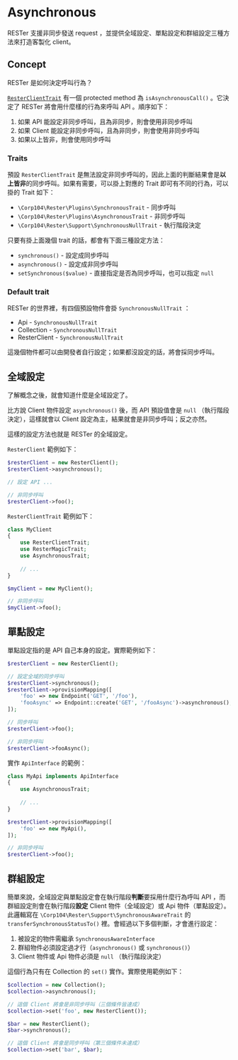# Asynchronous

RESTer 支援非同步發送 request ，並提供全域設定、單點設定和群組設定三種方法來打造客製化 client。

## Concept

RESTer 是如何決定呼叫行為？

[`ResterClientTrait`](/src/Plugins/ResterClientTrait.php) 有一個 protected method 為 `isAsynchronousCall()` 。它決定了 RESTer 將會用什麼樣的行為來呼叫 API 。順序如下：

1. 如果 API 能設定非同步呼叫，且為非同步，則會使用非同步呼叫
2. 如果 Client 能設定非同步呼叫，且為非同步，則會使用非同步呼叫
3. 如果以上皆非，則會使用同步呼叫

### Traits

預設 `ResterClientTrait` 是無法設定非同步呼叫的，因此上面的判斷結果會是**以上皆非**的同步呼叫。如果有需要，可以掛上對應的 Trait 即可有不同的行為，可以掛的 Trait 如下：

* `\Corp104\Rester\Plugins\SynchronousTrait` - 同步呼叫
* `\Corp104\Rester\Plugins\AsynchronousTrait` - 非同步呼叫
* `\Corp104\Rester\Support\SynchronousNullTrait` - 執行階段決定

只要有掛上面幾個 trait 的話，都會有下面三種設定方法：

* `synchronous()` - 設定成同步呼叫
* `asynchronous()` - 設定成非同步呼叫
* `setSynchronous($value)` - 直接指定是否為同步呼叫，也可以指定 `null`

### Default trait

RESTer 的世界裡，有四個預設物件會掛 `SynchronousNullTrait` ：

* Api - `SynchronousNullTrait`
* Collection - `SynchronousNullTrait`
* ResterClient - `SynchronousNullTrait`

這幾個物件都可以由開發者自行設定；如果都沒設定的話，將會採同步呼叫。

## 全域設定

了解概念之後，就會知道什麼是全域設定了。

比方說 Client 物件設定 `asynchronous()` 後，而 API 預設值會是 `null` （執行階段決定），這樣就會以 Client 設定為主，結果就會是非同步呼叫；反之亦然。

這樣的設定方法也就是 RESTer 的全域設定。

`ResterClient` 範例如下：

```php
$resterClient = new ResterClient();
$resterClient->asynchronous();

// 設定 API ...

// 非同步呼叫
$resterClient->foo();
```

`ResterClientTrait` 範例如下：

```php
class MyClient
{
    use ResterClientTrait;
    use ResterMagicTrait;
    use AsynchronousTrait;
    
    // ...
}

$myClient = new MyClient();

// 非同步呼叫
$myClient->foo();
```

## 單點設定

單點設定指的是 API 自己本身的設定。實際範例如下：

```php
$resterClient = new ResterClient();

// 設定全域的同步呼叫
$resterClient->synchronous();
$resterClient->provisionMapping([
    'foo' => new Endpoint('GET', '/foo'),
    'fooAsync' => Endpoint::create('GET', '/fooAsync')->asynchronous(),
]);

// 同步呼叫
$resterClient->foo();

// 非同步呼叫
$resterClient->fooAsync();
```

實作 `ApiInterface` 的範例：

```php
class MyApi implements ApiInterface
{
    use AsynchronousTrait;
    
    // ...
}

$resterClient->provisionMapping([
    'foo' => new MyApi(),
]);

// 非同步呼叫
$resterClient->foo();
```

## 群組設定

簡單來說，全域設定與單點設定會在執行階段**判斷**要採用什麼行為呼叫 API ，而群組設定則會在執行階段**設定** Client 物件（全域設定）或 Api 物件（單點設定）。此邏輯寫在 `\Corp104\Rester\Support\SynchronousAwareTrait` 的 `transferSynchronousStatusTo()` 裡。會經過以下多個判斷，才會進行設定：

1. 被設定的物件需繼承 `SynchronousAwareInterface`
2. 群組物件必須設定過才行（`asynchronous()` 或 `synchronous()`）
3. Client 物件或 Api 物件必須是 `null` （執行階段決定）

這個行為只有在 Collection 的 `set()` 實作。實際使用範例如下：

```php
$collection = new Collection();
$collection->asynchronous();

// 這個 Client 將會是非同步呼叫（三個條件皆達成）
$collection->set('foo', new ResterClient());

$bar = new ResterClient();
$bar->synchronous();

// 這個 Client 將會是同步呼叫（第三個條件未達成）
$collection->set('bar', $bar);
```
